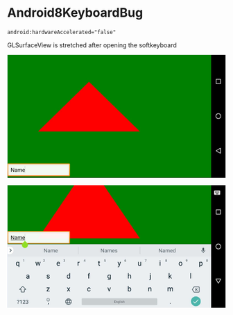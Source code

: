 # Android8KeyboardBug

```
android:hardwareAccelerated="false"
```
GLSurfaceView is stretched after opening the softkeyboard

![1](https://raw.githubusercontent.com/littlesome/Android8KeyboardBug/master/screenshot/1.png)

![2](https://raw.githubusercontent.com/littlesome/Android8KeyboardBug/master/screenshot/2.png)

